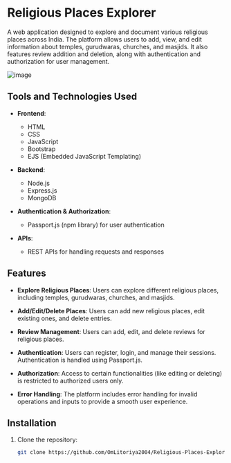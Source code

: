 # Religious Places Explorer

A web application designed to explore and document various religious places across India. The platform allows users to add, view, and edit information about temples, gurudwaras, churches, and masjids. It also features review addition and deletion, along with authentication and authorization for user management.

![image](https://github.com/user-attachments/assets/add69694-f5b5-47a9-b4cc-c85fb194c1c6)


## Tools and Technologies Used

- **Frontend**: 
  - HTML
  - CSS
  - JavaScript
  - Bootstrap
  - EJS (Embedded JavaScript Templating)
  
- **Backend**: 
  - Node.js
  - Express.js
  - MongoDB

- **Authentication & Authorization**:
  - Passport.js (npm library) for user authentication

- **APIs**:
  - REST APIs for handling requests and responses

## Features

- **Explore Religious Places**: Users can explore different religious places, including temples, gurudwaras, churches, and masjids.
  
- **Add/Edit/Delete Places**: Users can add new religious places, edit existing ones, and delete entries.
  
- **Review Management**: Users can add, edit, and delete reviews for religious places.

- **Authentication**: Users can register, login, and manage their sessions. Authentication is handled using Passport.js.
  
- **Authorization**: Access to certain functionalities (like editing or deleting) is restricted to authorized users only.

- **Error Handling**: The platform includes error handling for invalid operations and inputs to provide a smooth user experience.

## Installation

1. Clone the repository:

   ```bash
   git clone https://github.com/OmLitoriya2004/Religious-Places-Explorer.git
